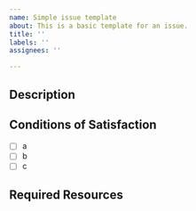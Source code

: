 ```yaml
---
name: Simple issue template
about: This is a basic template for an issue.
title: ''
labels: ''
assignees: ''

---
```


## Description

## Conditions of Satisfaction

- [ ] a
- [ ] b
- [ ] c

## Required Resources
